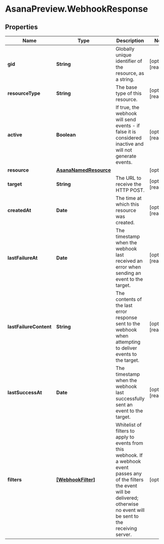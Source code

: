 # AsanaPreview.WebhookResponse

## Properties

Name | Type | Description | Notes
------------ | ------------- | ------------- | -------------
**gid** | **String** | Globally unique identifier of the resource, as a string. | [optional] [readonly] 
**resourceType** | **String** | The base type of this resource. | [optional] [readonly] 
**active** | **Boolean** | If true, the webhook will send events - if false it is considered inactive and will not generate events. | [optional] [readonly] 
**resource** | [**AsanaNamedResource**](AsanaNamedResource.md) |  | [optional] 
**target** | **String** | The URL to receive the HTTP POST. | [optional] [readonly] 
**createdAt** | **Date** | The time at which this resource was created. | [optional] [readonly] 
**lastFailureAt** | **Date** | The timestamp when the webhook last received an error when sending an event to the target. | [optional] [readonly] 
**lastFailureContent** | **String** | The contents of the last error response sent to the webhook when attempting to deliver events to the target. | [optional] [readonly] 
**lastSuccessAt** | **Date** | The timestamp when the webhook last successfully sent an event to the target. | [optional] [readonly] 
**filters** | [**[WebhookFilter]**](WebhookFilter.md) | Whitelist of filters to apply to events from this webhook. If a webhook event passes any of the filters the event will be delivered; otherwise no event will be sent to the receiving server. | [optional] 


